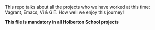 This repo talks about all the projects who we have worked at this time: Vagrant, Emacs, Vi & GIT. How well we enjoy this journey!

**This file is mandatory in all Holberton School projects**
